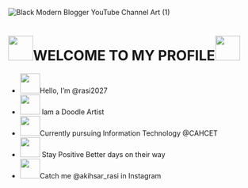 ![Black Modern Blogger YouTube Channel Art (1)](https://user-images.githubusercontent.com/111967006/197776204-ea607e3c-27ec-41e3-8637-34459798e83c.gif)



# <img src="https://user-images.githubusercontent.com/111967006/199493127-7ee1c949-31d0-48d4-9754-9b4105912978.gif" width="50px">**WELCOME TO MY PROFILE**<img src="https://user-images.githubusercontent.com/111967006/199493127-7ee1c949-31d0-48d4-9754-9b4105912978.gif" width="50px"> 
- <img src="https://user-images.githubusercontent.com/111967006/199498234-e943addd-0e65-4818-ba02-29a9226ce881.gif" width="40px">Hello, I’m @rasi2027
- <img src="https://user-images.githubusercontent.com/111967006/199498349-717fdd72-24f3-4b54-91d9-b62d5c3e4c00.gif" width="40px"> Iam a Doodle Artist
- <img src="https://user-images.githubusercontent.com/111967006/199495870-dca9f08e-0003-46f0-9bb9-c6eefba00b55.gif" width="40px">Currently pursuing Information Technology @CAHCET
- <img src="https://user-images.githubusercontent.com/111967006/199498480-0db208c7-ffd1-48d0-8532-4756fe879239.gif" width="40px"> Stay Positive Better days on their way
- <img src="https://user-images.githubusercontent.com/111967006/199496454-cc24ea7c-f29b-41e9-99b0-0c67c7444e24.gif" width="40px">Catch me @akihsar_rasi in Instagram 

<!---
rasi2027/rasi2027 is a ✨ special ✨ repository because its `README.md` (this file) appears on your GitHub profile.
You can click the Preview link to take a look at your changes.
--->
